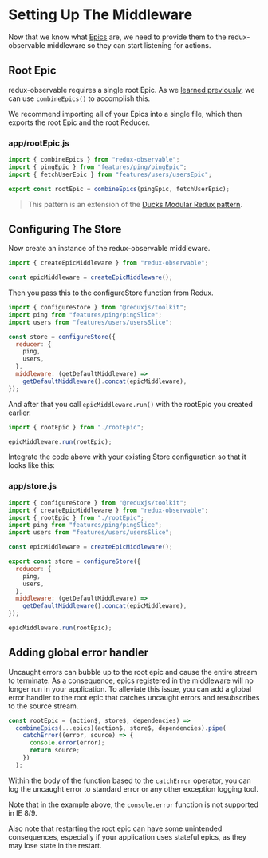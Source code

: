 # Setting Up The Middleware

Now that we know what [Epics](Epics.md) are, we need to provide them to the redux-observable middleware so they can start listening for actions.

## Root Epic

redux-observable requires a single root Epic. As we [learned previously](Epics.md), we can use `combineEpics()` to accomplish this.

We recommend importing all of your Epics into a single file, which then exports the root Epic and the root Reducer.

### app/rootEpic.js

```js
import { combineEpics } from "redux-observable";
import { pingEpic } from "features/ping/pingEpic";
import { fetchUserEpic } from "features/users/usersEpic";

export const rootEpic = combineEpics(pingEpic, fetchUserEpic);
```

> This pattern is an extension of the [Ducks Modular Redux pattern](https://github.com/erikras/ducks-modular-redux).

## Configuring The Store

Now create an instance of the redux-observable middleware.

```js
import { createEpicMiddleware } from "redux-observable";

const epicMiddleware = createEpicMiddleware();
```

Then you pass this to the configureStore function from Redux.

```js
import { configureStore } from "@reduxjs/toolkit";
import ping from "features/ping/pingSlice";
import users from "features/users/usersSlice";

const store = configureStore({
  reducer: {
    ping,
    users,
  },
  middleware: (getDefaultMiddleware) =>
    getDefaultMiddleware().concat(epicMiddleware),
});
```

And after that you call `epicMiddleware.run()` with the rootEpic you created earlier.

```js
import { rootEpic } from "./rootEpic";

epicMiddleware.run(rootEpic);
```

Integrate the code above with your existing Store configuration so that it looks like this:

### app/store.js

```js
import { configureStore } from "@reduxjs/toolkit";
import { createEpicMiddleware } from "redux-observable";
import { rootEpic } from "./rootEpic";
import ping from "features/ping/pingSlice";
import users from "features/users/usersSlice";

const epicMiddleware = createEpicMiddleware();

export const store = configureStore({
  reducer: {
    ping,
    users,
  },
  middleware: (getDefaultMiddleware) =>
    getDefaultMiddleware().concat(epicMiddleware),
});

epicMiddleware.run(rootEpic);
```

## Adding global error handler

Uncaught errors can bubble up to the root epic and cause the entire stream to terminate. As a consequence, epics registered in the middleware will no longer run in your application. To alleviate this issue, you can add a global error handler to the root epic that catches uncaught errors and resubscribes to the source stream.

```js
const rootEpic = (action$, store$, dependencies) =>
  combineEpics(...epics)(action$, store$, dependencies).pipe(
    catchError((error, source) => {
      console.error(error);
      return source;
    })
  );
```

Within the body of the function based to the `catchError` operator, you can log the uncaught error to standard error or any other exception logging tool.

Note that in the example above, the `console.error` function is not supported in IE 8/9.

Also note that restarting the root epic can have some unintended consequences, especially if your application uses stateful epics, as they may lose state in the restart.
